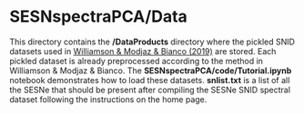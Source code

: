 # SESNspectraPCA/Data

This directory contains the <b>/DataProducts</b> directory where the pickled SNID datasets used in [Williamson & Modjaz & Bianco (2019)](https://arxiv.org/abs/1903.06815) are stored. Each pickled dataset is already preprocessed according to the method in Williamson & Modjaz & Bianco. The <b>SESNspectraPCA/code/Tutorial.ipynb</b> notebook demonstrates how to load these datasets. <b>snlist.txt</b> is a list of all the SESNe that should be present after compiling the SESNe SNID spectral dataset following the instructions on the home page.
